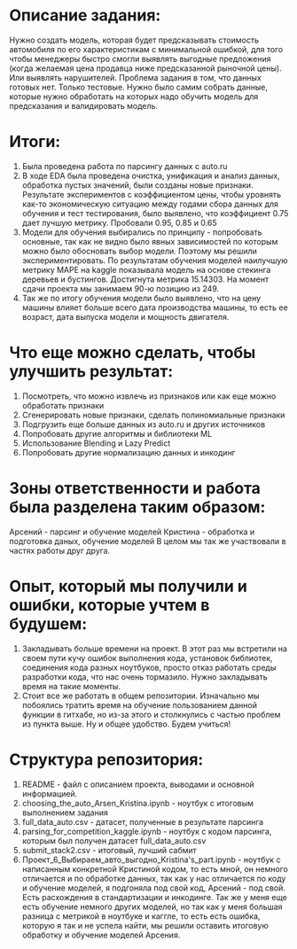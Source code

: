 # Описание задания: 
Нужно создать модель, которая будет предсказывать стоимость автомобиля по его характеристикам с минимальной ошибкой, 
для того чтобы менеджеры быстро смогли выявлять выгодные предложения (когда желаемая цена продавца ниже предсказанной рыночной цены). 
Или выявлять нарушителей. Проблема задания в том, что данных готовых нет. Только тестовые. Нужно было самим собрать данные, 
которые нужно обработать на которых надо обучить модель для предсказания и валидировать модель.

# Итоги:
1. Была проведена работа по парсингу данных с auto.ru
2. В ходе EDA была проведена очистка, унификация и анализ данных, обработка пустых значений, были созданы новые признаки. 
   Результате экспериментов с коэффициентом цены, чтобы уровнять как-то экономическую ситуацию между годами сбора данных для обучения и тест тестирования, 
   было выявлено, что коэффициент 0.75 дает лучшую метрику. Пробовали 0.95, 0.85 и 0.65
3. Модели для обучения выбирались по принципу - попробовать основные, так как не видно было явных зависимостей по которым можно было обосновать выбор модели. 
   Поэтому мы решили экспериментировать. По результатам обучения моделей наилучшую метрику MAPE на kaggle показывала модель на основе стекинга деревьев и бустингов. 
   Достигнута метрика 15.14303. На момент сдачи проекта мы занимаем 90-ю позицию из 249. 
4. Так же по итогу обучения модели было выявлено, что на цену машины влияет больше всего дата производства машины, то есть ее возраст, 
   дата выпуска модели и мощность двигателя. 

# Что еще можно сделать, чтобы улучшить результат:
1. Посмотреть, что можно извлечь из признаков или как еще можно обработать признаки
2. Сгенерировать новые признаки, сделать полиномиальные признаки
3. Подгрузить еще больше данных из auto.ru и других источников
4. Попробовать другие алгоритмы и библиотеки ML
5. Использование Blending и Lazy Predict
6. Попробовать другие нормализацию данных и инкодинг


# Зоны ответственности и работа была разделена таким образом:
Арсений - парсинг и обучение моделей
Кристина - обработка и подготовка даных, обучение моделей
В целом мы так же участвовали в частях работы друг друга. 

# Опыт, который мы получили и ошибки, которые учтем в будушем: 
1. Закладывать больше времени на проект. В этот раз мы встретили на своем пути кучу ошибок выполнения кода, установок библиотек, 
   соединения кода разных ноутбуков, просто отказ работать среды разработки кода, что нас очень тормазило. Нужно закладывать время на такие моменты. 
2. Стоит все же работать в общем репозитории. Изначально мы побоялись тратить время на обучение пользованием данной функции в гитхабе, 
   но из-за этого и столкнулись с частью проблем из пункта выше. Ну и общее удобство. Будем учиться!

# Структура репозитория:
1. README - файл с описанием проекта, выводами и основной информацией. 
2. choosing_the_auto_Arsen_Kristina.ipynb - ноутбук с итоговым выполнением задания
3. full_data_auto.csv - датасет, полученные в результате парсинга
4. parsing_for_competition_kaggle.ipynb - ноутбук с кодом парсинга, которым был получен датасет full_data_auto.csv
5. submit_stack2.csv - итоговый, лучший сабмит
6. Проект_6_Выбираем_авто_выгодно_Kristina's_part.ipynb - ноутбук с написанным конкретной Кристиной кодом, то есть мной, 
   он немного отличается и по обработке данных, так как у нас отличается по коду и обучение моделей, я подгоняла под свой код, Арсений - под свой. 
   Есть расхождения в стандартизации и инкодинге. Так же у меня еще есть обучение немного других моделей, но так как у меня большая разница с метрикой 
   в ноутбуке и каггле, то есть есть ошибка, которую я так и не успела найти, мы решили оставить итоговую обработку и обучение моделей Арсения. 
   
